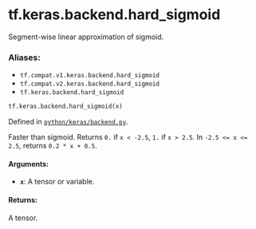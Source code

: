 <div itemscope itemtype="http://developers.google.com/ReferenceObject">
<meta itemprop="name" content="tf.keras.backend.hard_sigmoid" />
<meta itemprop="path" content="Stable" />
</div>

# tf.keras.backend.hard_sigmoid

Segment-wise linear approximation of sigmoid.

### Aliases:

* `tf.compat.v1.keras.backend.hard_sigmoid`
* `tf.compat.v2.keras.backend.hard_sigmoid`
* `tf.keras.backend.hard_sigmoid`

``` python
tf.keras.backend.hard_sigmoid(x)
```



Defined in [`python/keras/backend.py`](/code/stable/tensorflow/python/keras/backend.py).

<!-- Placeholder for "Used in" -->

Faster than sigmoid.
Returns `0.` if `x < -2.5`, `1.` if `x > 2.5`.
In `-2.5 <= x <= 2.5`, returns `0.2 * x + 0.5`.

#### Arguments:


* <b>`x`</b>: A tensor or variable.


#### Returns:

A tensor.
